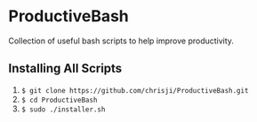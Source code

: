 # ProductiveBash
Collection of useful bash scripts to help improve productivity.

## Installing All Scripts
1. `$ git clone https://github.com/chrisji/ProductiveBash.git`
2. `$ cd ProductiveBash`
3. `$ sudo ./installer.sh`
